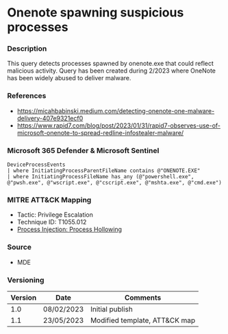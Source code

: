 # Onenote spawning suspicious processes

### Description

This query detects processes spawned by onenote.exe that could reflect malicious activity. Query has been created during 2/2023 where OneNote has been widely abused to deliver malware.

### References
- https://micahbabinski.medium.com/detecting-onenote-one-malware-delivery-407e9321ecf0
- https://www.rapid7.com/blog/post/2023/01/31/rapid7-observes-use-of-microsoft-onenote-to-spread-redline-infostealer-malware/

### Microsoft 365 Defender & Microsoft Sentinel
```
DeviceProcessEvents
| where InitiatingProcessParentFileName contains @"ONENOTE.EXE"
| where InitiatingProcessFileName has_any (@"powershell.exe", @"pwsh.exe", @"wscript.exe", @"cscript.exe", @"mshta.exe", @"cmd.exe")
```

### MITRE ATT&CK Mapping
- Tactic: Privilege Escalation
- Technique ID: T1055.012
- [Process Injection: Process Hollowing](https://attack.mitre.org/techniques/T1055/012/)

### Source
- MDE

### Versioning
| Version       | Date          | Comments                      |
| ------------- |---------------| ------------------------------|
| 1.0           | 08/02/2023    | Initial publish               |
| 1.1           | 23/05/2023    | Modified template, ATT&CK map |

